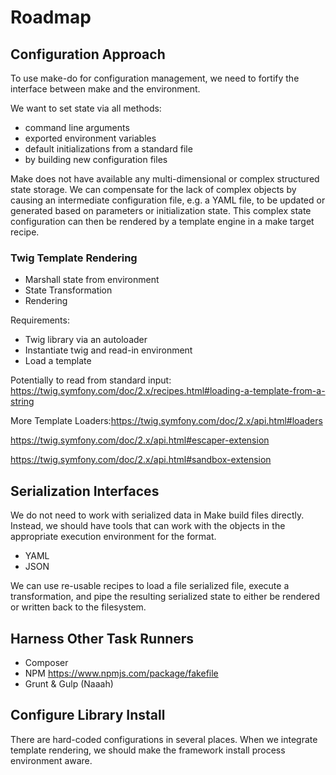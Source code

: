 # Roadmap



## Configuration Approach

To use make-do for configuration management, we need to fortify the interface between make and the environment. 

We want to set state via all methods:

- command line arguments
- exported environment variables
- default initializations from a standard file
- by building new configuration files

Make does not have available any multi-dimensional or complex structured state storage. We can compensate for the lack of complex objects by causing an intermediate configuration file, e.g. a YAML file, to be updated or generated based on parameters or initialization state. This complex state configuration can then be rendered by a template engine in a make target recipe.

### Twig Template Rendering

* Marshall state from environment
* State Transformation
* Rendering

Requirements:

- Twig library via an autoloader
- Instantiate twig and read-in environment
- Load a template

Potentially to read from standard input: https://twig.symfony.com/doc/2.x/recipes.html#loading-a-template-from-a-string

More Template Loaders:https://twig.symfony.com/doc/2.x/api.html#loaders

https://twig.symfony.com/doc/2.x/api.html#escaper-extension

https://twig.symfony.com/doc/2.x/api.html#sandbox-extension

## Serialization Interfaces

We do not need to work with serialized data in Make build files directly. Instead, we should have tools that can work with the objects in the appropriate execution environment for the format.

- YAML
- JSON

We can use re-usable recipes to load a file serialized file, execute a transformation, and pipe the resulting serialized state to either be rendered or written back to the filesystem.

## Harness Other Task Runners

- Composer
- NPM https://www.npmjs.com/package/fakefile
- Grunt & Gulp (Naaah)

## Configure Library Install

There are hard-coded configurations in several places. When we integrate template rendering, we should make the framework install process environment aware.